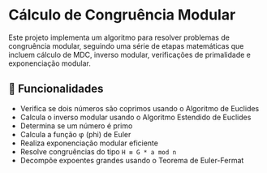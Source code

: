 # Cálculo de Congruência Modular

Este projeto implementa um algoritmo para resolver problemas de congruência modular, seguindo uma série de etapas matemáticas que incluem cálculo de MDC, inverso modular, verificações de primalidade e exponenciação modular.

## 📌 Funcionalidades

- Verifica se dois números são coprimos usando o Algoritmo de Euclides
- Calcula o inverso modular usando o Algoritmo Estendido de Euclides
- Determina se um número é primo
- Calcula a função φ (phi) de Euler
- Realiza exponenciação modular eficiente
- Resolve congruências do tipo `H ≡ G * a mod n`
- Decompõe expoentes grandes usando o Teorema de Euler-Fermat

